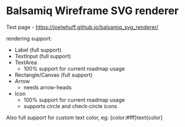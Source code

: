 # Balsamiq Wireframe SVG renderer

Test page - https://joelwhuff.github.io/balsamiq_svg_renderer/

rendering support:

- Label (full support)
- TextInput (full support)
- TextArea
  - 100% support for current roadmap usage
- Rectangle/Canvas (full support)
- Arrow
  - needs arrow-heads
- Icon
  - 100% support for current roadmap usage
  - supports circle and check-circle icons

Also full support for custom text color, eg: {color:#fff}text{color}
